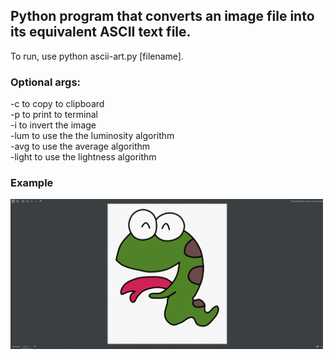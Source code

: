 ## Python program that converts an image file into its equivalent ASCII text file.

To run, use python ascii-art.py [filename].

### Optional args:
-c to copy to clipboard  
-p to print to terminal  
-i to invert the image  
-lum to use the the luminosity algorithm  
-avg to use the average algorithm  
-light to use the lightness algorithm

### Example
<img src ="https://raw.githubusercontent.com/ZENALC/ascii-art/master/example.gif" width="500px"></img>  
